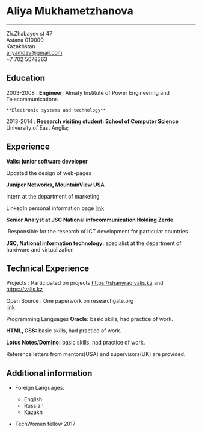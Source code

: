 Aliya Mukhametzhanova
============

-------------------     ----------------------------
Zh.Zhabayev st 47   
Astana 010000  
Kazakhstan  
aliyamdev@gmail.com  
+7 702 5078363  

Education
---------

2003-2008
:   **Engineer**; Almaty Institute of Power Engineering and Telecommunications

    **Electronic systems and technology**

2013-2014
:   **Research visiting student: School of Computer Science** University of East Anglia;

Experience
----------

**Valis: junior software developer**

Updated the design of web-pages

**Juniper Networks, MountainView USA**

Intern at the department of marketing

LinkedIn personal information page [link](https://www.linkedin.com/in/aliya-m-08b557173/)

**Senior Analyst at JSC National infocommunication Holding Zerde**

.Responsible for the research of ICT development for particular countries

**JSC, National information technology:** specialist at the department of hardware and virtualization

Technical Experience
--------------------

Projects
:   Participated on projects https://shanyraq.valis.kz and https://valis.kz

Open Source
:   One paperwork on researchgate.org  
[link](https://www.researchgate.net/publication/263443136_Ahead_in_the_G-clouds_Policies_Deployment_and_Issues)

Programming Languages
**Oracle:** basic skills, had practice of work.

**HTML, CSS:** basic skills, had practice of work.

**Lotus Notes/Domino:** basic skills, had practice of work.

Reference letters from mentors(USA) and supervisors(UK) are provided.

Additional information
----------------------------------------

* Foreign Languages:

     * English  
     * Russian  
     * Kazakh  

* TechWomen fellow 2017  
